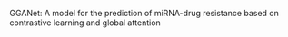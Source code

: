 GGANet: A model for the prediction of miRNA-drug resistance based on contrastive learning and global attention
